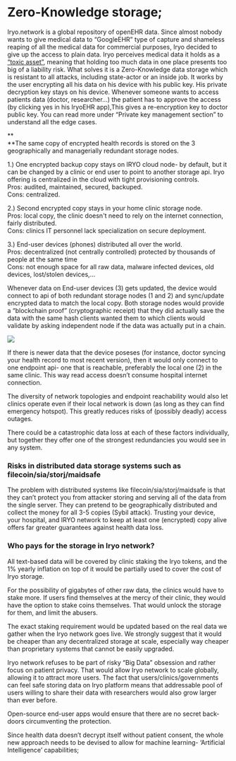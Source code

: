 # **Zero-Knowledge storage;**

Iryo.network is a global repository of openEHR data. Since almost nobody wants to give medical data to “GoogleEHR” type of capture and shameless reaping of all the medical data for commercial purposes, Iryo decided to give up the access to plain data. Iryo perceives medical data it holds as a [“toxic asset”](https://www.schneier.com/blog/archives/2016/03/data_is_a_toxic.html), meaning that holding too much data in one place presents too big of a liability risk. What solves it is a Zero-Knowledge data storage which is resistant to all attacks, including state-actor or an inside job. It works by the user encrypting all his data on his device with his public key. His private decryption key stays on his device. Whenever someone wants to access patients data \(doctor, researcher…\) the patient has to approve the access \(by clicking yes in his IryoEHR app\),This gives a re-encryption key to doctor public key. You can read more under “Private key management section” to understand all the edge cases.

**  
**The same copy of encrypted health records is stored on the 3 geographically and managerially redundant storage nodes.

  
1.\) One encrypted backup copy stays on IRYO cloud node- by default, but it can be changed by a clinic or end user to point to another storage api. Iryo offering is centralized in the cloud with tight provisioning controls.  
Pros: audited, maintained, secured, backuped.  
Cons: centralized.



2.\) Second encrypted copy stays in your home clinic storage node.  
Pros: local copy, the clinic doesn't need to rely on the internet connection, fairly distributed.  
Cons: clinics IT personnel lack specialization on secure deployment.  


3.\) End-user devices \(phones\) distributed all over the world.  
Pros: decentralized \(not centrally controlled\) protected by thousands of people at the same time  
Cons: not enough space for all raw data, malware infected devices, old devices, lost/stolen devices,...



Whenever data on End-user devices \(3\) gets updated, the device would connect to api of both redundant storage nodes \(1 and 2\) and sync/update encrypted data to match the local copy. Both storage nodes would provide a “blockchain proof” \(cryptographic receipt\) that they did actually save the data with the same hash clients wanted them to which clients would validate by asking independent node if the data was actually put in a chain.

![](https://lh4.googleusercontent.com/eQQqCqs6b7em5Rq80l-y7Esxivm3lV2In6jZL9idgMPJcBj3wbgw1YLG-LfgkQQZD9zDSMuIc-cnZeXc5i3aPV6zIG8ViT3SdEzD8SlPfK94ty0GH1a02uDjmVPVt6yHcOPawLIn)

If there is newer data that the device poseses \(for instance, doctor syncing your health record to most recent version\), then it would only connect to one endpoint api- one that is reachable, preferably the local one \(2\) in the same clinic. This way read access doesn’t consume hospital internet connection.

  
The diversity of network topologies and endpoint reachability would also let clinics operate even if their local network is down \(as long as they can find emergency hotspot\). This greatly reduces risks of \(possibly deadly\) access outages.

  
There could be a catastrophic data loss at each of these factors individually, but together they offer one of the strongest redundancies you would see in any system.



### **Risks in distributed data storage systems such as filecoin/sia/storj/maidsafe**

The problem with distributed systems like filecoin/sia/storj/maidsafe is that they can’t protect you from attacker storing and serving all of the data from the single server. They can pretend to be geographically distributed and collect the money for all 3-5 copies \(Sybil attack\). Trusting your device, your hospital, and IRYO network to keep at least one \(encrypted\) copy alive offers far greater guarantees against health data loss.



### **Who pays for the storage in Iryo network?**

All text-based data will be covered by clinic staking the Iryo tokens, and the 1% yearly inflation on top of it would be partially used to cover the cost of Iryo storage.

For the possibility of gigabytes of other raw data, the clinics would have to stake more. If users find themselves at the mercy of their clinic, they would have the option to stake coins themselves. That would unlock the storage for them, and limit the abusers.

The exact staking requirement would be updated based on the real data we gather when the Iryo network goes live. We strongly suggest that it would be cheaper than any decentralized storage at scale, especially way cheaper than proprietary systems that cannot be easily upgraded.

Iryo network refuses to be part of risky “Big Data” obsession and rather focus on patient privacy. That would allow Iryo network to scale globally, allowing it to attract more users. The fact that users/clinics/governments can feel safe storing data on Iryo platform means that addressable pool of users willing to share their data with researchers would also grow larger than ever before.

Open-source end-user apps would ensure that there are no secret back-doors circumventing the protection.

Since health data doesn’t decrypt itself without patient consent, the whole new approach needs to be devised to allow for machine learning- ‘Artificial Intelligence’ capabilities;

  


